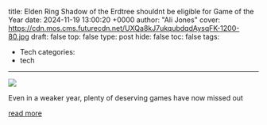 title: Elden Ring Shadow of the Erdtree shouldnt be eligible for Game of the Year
date: 2024-11-19 13:00:20 +0000
author: "Ali Jones"
cover: https://cdn.mos.cms.futurecdn.net/UXQa8kJ7ukqubdqdAysqFK-1200-80.jpg
draft: false
top: false
type: post
hide: false
toc: false
tags:
  - Tech
categories:
  - tech
---

![](https://cdn.mos.cms.futurecdn.net/UXQa8kJ7ukqubdqdAysqFK-1200-80.jpg)

Even in a weaker year, plenty of deserving games have now missed out

[read more](https://www.gamesradar.com/games/action-rpg/elden-ring-shadow-of-the-erdtree-shouldnt-be-eligible-for-game-of-the-year/)

